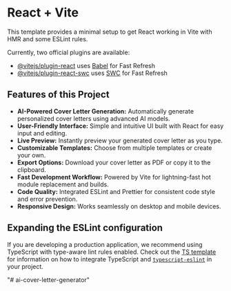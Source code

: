 # React + Vite

This template provides a minimal setup to get React working in Vite with HMR and some ESLint rules.

Currently, two official plugins are available:

- [@vitejs/plugin-react](https://github.com/vitejs/vite-plugin-react/blob/main/packages/plugin-react) uses [Babel](https://babeljs.io/) for Fast Refresh
- [@vitejs/plugin-react-swc](https://github.com/vitejs/vite-plugin-react/blob/main/packages/plugin-react-swc) uses [SWC](https://swc.rs/) for Fast Refresh

## Features of this Project

- **AI-Powered Cover Letter Generation:** Automatically generate personalized cover letters using advanced AI models.
- **User-Friendly Interface:** Simple and intuitive UI built with React for easy input and editing.
- **Live Preview:** Instantly preview your generated cover letter as you type.
- **Customizable Templates:** Choose from multiple templates or create your own.
- **Export Options:** Download your cover letter as PDF or copy it to the clipboard.
- **Fast Development Workflow:** Powered by Vite for lightning-fast hot module replacement and builds.
- **Code Quality:** Integrated ESLint and Prettier for consistent code style and error prevention.
- **Responsive Design:** Works seamlessly on desktop and mobile devices.

## Expanding the ESLint configuration

If you are developing a production application, we recommend using TypeScript with type-aware lint rules enabled. Check out the [TS template](https://github.com/vitejs/vite/tree/main/packages/create-vite/template-react-ts) for information on how to integrate TypeScript and [`typescript-eslint`](https://typescript-eslint.io) in your project.

"# ai-cover-letter-generator" 

